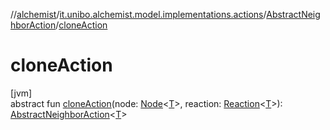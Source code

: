 //[alchemist](../../../index.md)/[it.unibo.alchemist.model.implementations.actions](../index.md)/[AbstractNeighborAction](index.md)/[cloneAction](clone-action.md)

# cloneAction

[jvm]\
abstract fun [cloneAction](clone-action.md)(node: [Node](../../it.unibo.alchemist.model.interfaces/-node/index.md)<[T](../../it.unibo.alchemist.model.implementations.nodes/-abstract-node/index.md)>, reaction: [Reaction](../../it.unibo.alchemist.model.interfaces/-reaction/index.md)<[T](../../it.unibo.alchemist.model.implementations.nodes/-abstract-node/index.md)>): [AbstractNeighborAction](index.md)<[T](../../it.unibo.alchemist.model.implementations.nodes/-abstract-node/index.md)>

